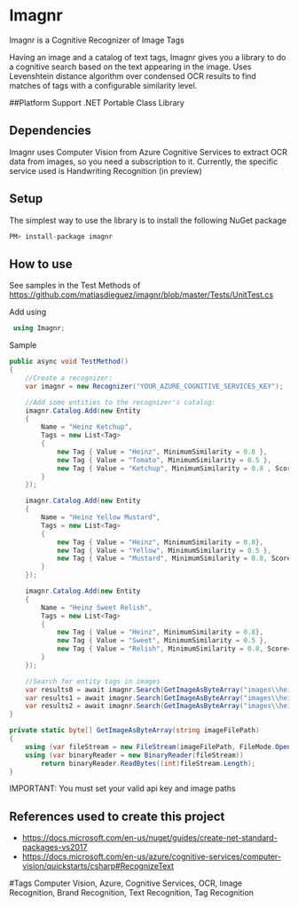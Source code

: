 # Imagnr
Imagnr is a Cognitive Recognizer of Image Tags

Having an image and a catalog of text tags, Imagnr gives you a library to do a cognitive search based on the text appearing in the image. 
Uses Levenshtein distance algorithm over condensed OCR results to find matches of tags with a configurable similarity level.

##Platform Support
.NET Portable Class Library

## Dependencies
Imagnr uses Computer Vision from Azure Cognitive Services to extract OCR data from images, so you need a subscription to it.
Currently, the specific service used is Handwriting Recognition (in preview)

## Setup
The simplest way to use the library is to install the following NuGet package 
```csharp
PM> install-package imagnr 
 ```

## How to use
See samples in the Test Methods of https://github.com/matiasdieguez/imagnr/blob/master/Tests/UnitTest.cs

 Add using 
```csharp
 using Imagnr;
 ```

 Sample
```csharp
public async void TestMethod()
{
    //Create a recognizer:
    var imagnr = new Recognizer("YOUR_AZURE_COGNITIVE_SERVICES_KEY");

    //Add some entities to the recognizer's catalog:
    imagnr.Catalog.Add(new Entity
    {
        Name = "Heinz Ketchup",
        Tags = new List<Tag>
        {
            new Tag { Value = "Heinz", MinimumSimilarity = 0.8 },
            new Tag { Value = "Tomato", MinimumSimilarity = 0.5 },
            new Tag { Value = "Ketchup", MinimumSimilarity = 0.8 , Score=10}
        }
    });

    imagnr.Catalog.Add(new Entity
    {
        Name = "Heinz Yellow Mustard",
        Tags = new List<Tag>
        {
            new Tag { Value = "Heinz", MinimumSimilarity = 0.8},
            new Tag { Value = "Yellow", MinimumSimilarity = 0.5 },
            new Tag { Value = "Mustard", MinimumSimilarity = 0.8, Score=10}
        }
    });

    imagnr.Catalog.Add(new Entity
    {
        Name = "Heinz Sweet Relish",
        Tags = new List<Tag>
        {
            new Tag { Value = "Heinz", MinimumSimilarity = 0.8},
            new Tag { Value = "Sweet", MinimumSimilarity = 0.5 },
            new Tag { Value = "Relish", MinimumSimilarity = 0.8, Score=10}
        }
    });

    //Search for entity tags in images
    var results0 = await imagnr.Search(GetImageAsByteArray("images\\heinz\\ketchup.jpg"));
    var results1 = await imagnr.Search(GetImageAsByteArray("images\\heinz\\mustard.jpg"));
    var results2 = await imagnr.Search(GetImageAsByteArray("images\\heinz\\relish.jpg"));
}

private static byte[] GetImageAsByteArray(string imageFilePath)
{
    using (var fileStream = new FileStream(imageFilePath, FileMode.Open, FileAccess.Read))
    using (var binaryReader = new BinaryReader(fileStream))
        return binaryReader.ReadBytes((int)fileStream.Length);
}

```

IMPORTANT: You must set your valid api key and image paths 

## References used to create this project
* https://docs.microsoft.com/en-us/nuget/guides/create-net-standard-packages-vs2017
* https://docs.microsoft.com/en-us/azure/cognitive-services/computer-vision/quickstarts/csharp#RecognizeText

#Tags
Computer Vision, Azure, Cognitive Services, OCR, Image Recognition, Brand Recognition, Text Recognition, Tag Recognition
